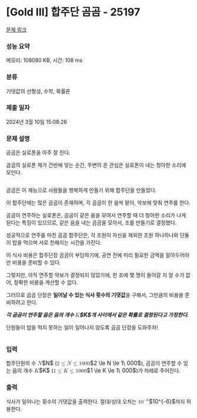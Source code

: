# [Gold III] 합주단 곰곰 - 25197 

[문제 링크](https://www.acmicpc.net/problem/25197) 

### 성능 요약

메모리: 108080 KB, 시간: 108 ms

### 분류

기댓값의 선형성, 수학, 확률론

### 제출 일자

2024년 3월 10일 15:08:26

### 문제 설명

<p>곰곰은 실로폰을 아주 잘 친다.</p>

<p>곰곰의 실로폰 채가 건반에 닿는 순간, 주변의 온 관심은 실로폰이 내는 청아한 소리에 모인다.</p>

<p style="text-align: center;"><img alt="" src="https://upload.acmicpc.net/23ff7203-d2ba-40b5-bfa0-4f2459c889c5/-/preview/"></p>

<p>곰곰은 이 재능으로 사람들을 행복하게 만들기 위해 합주단을 만들었다.</p>

<p>이 합주단에는 많은 곰곰이 존재하며, 각 곰곰이 한 음씩 맡아, 악보에 맞춰 연주를 한다.</p>

<p>곰곰이 연주하는 실로폰은, 곰곰이 같은 음을 모여서 연주할 때 더 청아한 소리가 나게 된다는 특징이 있으므로, 같은 음을 내는 곰곰을 모아서, 조를 만들기로 결정했다.</p>

<p>성공적으로 연주를 마친 곰곰 합주단은, 각 조원이 자신을 제외한 조원 하나하나와 단둘이 밥을 먹으며 서로 친해지는 시간을 가진다.</p>

<p>이 식사 비용은 합주단장 곰곰이 부담하기에, 공연 전에 미리 필요한 금액을 알아두어야만 비용을 준비할 수 있다.</p>

<p>그렇지만, 아직 연주할 악보가 결정되지 않았기에, 한 조에 몇 명이 들어갈 지 알 수가 없어, 정확한 비용을 계산할 수 없다.</p>

<p>그러므로 곰곰 단장은 <strong>일어날 수 있는 식사 횟수의 기댓값</strong>을 구해서, 그만큼의 비용을 준비하려고 한다.</p>

<p><strong><em>각 곰곰이 연주할 음은 음의 개수 <mjx-container class="MathJax" jax="CHTML" style="font-size: 109%; position: relative;"><mjx-math class="MJX-TEX" aria-hidden="true"><mjx-mi class="mjx-i"><mjx-c class="mjx-c1D43E TEX-I"></mjx-c></mjx-mi></mjx-math><mjx-assistive-mml unselectable="on" display="inline"><math xmlns="http://www.w3.org/1998/Math/MathML"><mi>K</mi></math></mjx-assistive-mml><span aria-hidden="true" class="no-mathjax mjx-copytext">$K$</span></mjx-container>개 사이에서 같은 확률로 결정된다고 가정한다.</em></strong></p>

<p>단원들이 밥을 먹지 못하는 일이 일어나지 않도록 곰곰 단장을 도와주자!</p>

<p style="text-align: center;"><img alt="" src="https://upload.acmicpc.net/d7cd07e3-80e5-4f7c-9aa3-63f23a58801b/-/preview/"></p>

### 입력 

 <p>합주단원의 수 <mjx-container class="MathJax" jax="CHTML" style="font-size: 109%; position: relative;"><mjx-math class="MJX-TEX" aria-hidden="true"><mjx-mi class="mjx-i"><mjx-c class="mjx-c1D441 TEX-I"></mjx-c></mjx-mi></mjx-math><mjx-assistive-mml unselectable="on" display="inline"><math xmlns="http://www.w3.org/1998/Math/MathML"><mi>N</mi></math></mjx-assistive-mml><span aria-hidden="true" class="no-mathjax mjx-copytext">$N$</span></mjx-container> (<mjx-container class="MathJax" jax="CHTML" style="font-size: 109%; position: relative;"><mjx-math class="MJX-TEX" aria-hidden="true"><mjx-mn class="mjx-n"><mjx-c class="mjx-c32"></mjx-c></mjx-mn><mjx-mo class="mjx-n" space="4"><mjx-c class="mjx-c2264"></mjx-c></mjx-mo><mjx-mi class="mjx-i" space="4"><mjx-c class="mjx-c1D441 TEX-I"></mjx-c></mjx-mi><mjx-mo class="mjx-n" space="4"><mjx-c class="mjx-c2264"></mjx-c></mjx-mo><mjx-mn class="mjx-n" space="4"><mjx-c class="mjx-c31"></mjx-c></mjx-mn><mjx-mtext class="mjx-n"><mjx-c class="mjx-cA0"></mjx-c></mjx-mtext><mjx-mn class="mjx-n"><mjx-c class="mjx-c30"></mjx-c><mjx-c class="mjx-c30"></mjx-c><mjx-c class="mjx-c30"></mjx-c></mjx-mn></mjx-math><mjx-assistive-mml unselectable="on" display="inline"><math xmlns="http://www.w3.org/1998/Math/MathML"><mn>2</mn><mo>≤</mo><mi>N</mi><mo>≤</mo><mn>1</mn><mtext> </mtext><mn>000</mn></math></mjx-assistive-mml><span aria-hidden="true" class="no-mathjax mjx-copytext">$2 \le N \le 1\ 000$</span></mjx-container>), 곰곰이 연주할 수 있는 음의 개수 <mjx-container class="MathJax" jax="CHTML" style="font-size: 109%; position: relative;"><mjx-math class="MJX-TEX" aria-hidden="true"><mjx-mi class="mjx-i"><mjx-c class="mjx-c1D43E TEX-I"></mjx-c></mjx-mi></mjx-math><mjx-assistive-mml unselectable="on" display="inline"><math xmlns="http://www.w3.org/1998/Math/MathML"><mi>K</mi></math></mjx-assistive-mml><span aria-hidden="true" class="no-mathjax mjx-copytext">$K$</span></mjx-container> (<mjx-container class="MathJax" jax="CHTML" style="font-size: 109%; position: relative;"><mjx-math class="MJX-TEX" aria-hidden="true"><mjx-mn class="mjx-n"><mjx-c class="mjx-c31"></mjx-c></mjx-mn><mjx-mo class="mjx-n" space="4"><mjx-c class="mjx-c2264"></mjx-c></mjx-mo><mjx-mi class="mjx-i" space="4"><mjx-c class="mjx-c1D43E TEX-I"></mjx-c></mjx-mi><mjx-mo class="mjx-n" space="4"><mjx-c class="mjx-c2264"></mjx-c></mjx-mo><mjx-mn class="mjx-n" space="4"><mjx-c class="mjx-c31"></mjx-c></mjx-mn><mjx-mtext class="mjx-n"><mjx-c class="mjx-cA0"></mjx-c></mjx-mtext><mjx-mn class="mjx-n"><mjx-c class="mjx-c30"></mjx-c><mjx-c class="mjx-c30"></mjx-c><mjx-c class="mjx-c30"></mjx-c></mjx-mn></mjx-math><mjx-assistive-mml unselectable="on" display="inline"><math xmlns="http://www.w3.org/1998/Math/MathML"><mn>1</mn><mo>≤</mo><mi>K</mi><mo>≤</mo><mn>1</mn><mtext> </mtext><mn>000</mn></math></mjx-assistive-mml><span aria-hidden="true" class="no-mathjax mjx-copytext">$1 \le K \le 1\ 000$</span></mjx-container>)가 차례로 주어진다.</p>

### 출력 

 <p>식사가 일어나는 횟수의 기댓값을 출력한다. 절대/상대 오차는 <mjx-container class="MathJax" jax="CHTML" style="font-size: 109%; position: relative;"><mjx-math class="MJX-TEX" aria-hidden="true"><mjx-msup><mjx-mn class="mjx-n"><mjx-c class="mjx-c31"></mjx-c><mjx-c class="mjx-c30"></mjx-c></mjx-mn><mjx-script style="vertical-align: 0.393em;"><mjx-texatom size="s" texclass="ORD"><mjx-mo class="mjx-n"><mjx-c class="mjx-c2212"></mjx-c></mjx-mo><mjx-mn class="mjx-n"><mjx-c class="mjx-c36"></mjx-c></mjx-mn></mjx-texatom></mjx-script></mjx-msup></mjx-math><mjx-assistive-mml unselectable="on" display="inline"><math xmlns="http://www.w3.org/1998/Math/MathML"><msup><mn>10</mn><mrow data-mjx-texclass="ORD"><mo>−</mo><mn>6</mn></mrow></msup></math></mjx-assistive-mml><span aria-hidden="true" class="no-mathjax mjx-copytext">$10^{-6}$</span></mjx-container>까지 허용한다.</p>

